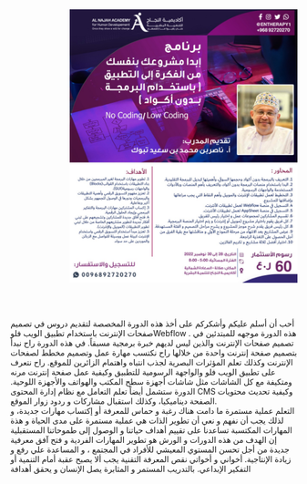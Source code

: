 <div dir="rtl" style="margin-bottom: 60px;">

  <img alt="alt text" src="https://github.com/Tabook22/No_Code_Workshop/blob/main/images/workshop.jpeg" width="400">
</div>
<div>
  أحب أن أسلم عليكم وأشكركم على أخذ هذه الدورة المخصصة لتقديم دروس في تصميم صفحات الإنترنت باستخدام تطبيق الويب فلوWebflow . هذه الدورة موجهه للمبتدئين في تصميم صفحات الإنترنت والذين ليس لديهم خبرة برمجية مسبقاً. في هذه الدورة راح نبدأ بتصميم صفحة إنترنت واحدة من خلالها راح نكتسب مهارة عمل وتصميم مخطط لصفحات الإنترنت وكذلك تعلم المؤثرات البصرية لجذب انتباه واهتمام الزائرين للموقع. راح نتعرف على تطبيق الويب فلو والواجهة الرسومية للتطبيق وكيفية عمل صفحة إنترنت مرنه ومتكيفة مع كل الشاشات مثل شاشات أجهزة سطح المكتب والهواتف والأجهزة اللوحية. الدورة ستشمل أيضاً تعلم التعامل مع نظام إدارة المحتوى CMS وكيفية تحديث محتويات الصفحة ديناميكيا، وكذلك استقبال مشاركات و ردود زوار الموقع.
  
 </div>
 <div>
  التعلم عملية مستمرة ما دامت هناك رغبة و حماس للمعرفة أو إكتساب مهارات جديدة، و لذلك يجب أن نفهم و نعي أن تطوير الذات  هي عملية مستمرة على مدى الحياة و هذة المهارات المكتسبة تساعدنا على تقييم أهداف حياتنا و  الوصول إلى طموحاتنا المستقبلية
  
  </div>
  
  <div>
  إن الهدف من هذه الدورات و الورش هو تطوير المهارات الفردية و فتح آفق معرفية جديدة من أجل تحسن المستوي المعيشي للأفراد في المجتمع ، و المساعدة علي رفع و زيادة الإنتاجية.
أخواني و أخواتي نقص المعرفة التقنية يجب ألا يصبح عقبة أمام التنمية أو التفكير الإبداعي. بالتدريب المستمر و المثابرة يصل الإنسان و يحقق أهدافة
  </div>
